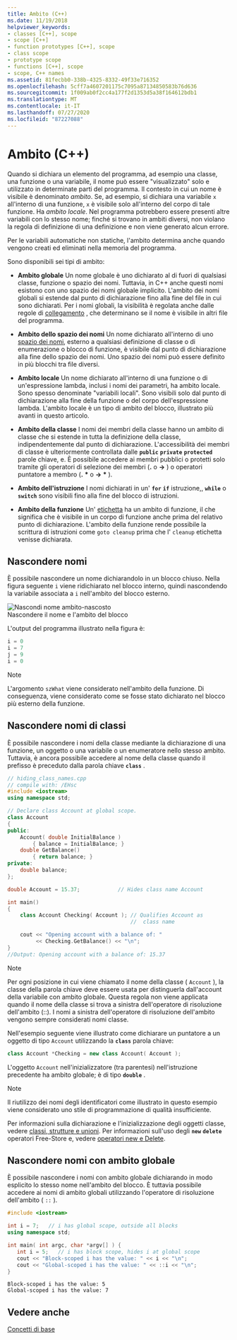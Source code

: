 ```yaml
---
title: Ambito (C++)
ms.date: 11/19/2018
helpviewer_keywords:
- classes [C++], scope
- scope [C++]
- function prototypes [C++], scope
- class scope
- prototype scope
- functions [C++], scope
- scope, C++ names
ms.assetid: 81fecbb0-338b-4325-8332-49f33e716352
ms.openlocfilehash: 5cff7a4607201175c7095a87134850583b76d636
ms.sourcegitcommit: 1f009ab0f2cc4a177f2d1353d5a38f164612bdb1
ms.translationtype: MT
ms.contentlocale: it-IT
ms.lasthandoff: 07/27/2020
ms.locfileid: "87227088"
---
```

# <a name="scope-c"></a>Ambito (C++)

Quando si dichiara un elemento del programma, ad esempio una classe, una funzione o una variabile, il nome può essere "visualizzato" solo e utilizzato in determinate parti del programma. Il contesto in cui un nome è visibile è denominato *ambito*. Se, ad esempio, si dichiara una variabile `x` all'interno di una funzione, `x` è visibile solo all'interno del corpo di tale funzione. Ha *ambito locale*. Nel programma potrebbero essere presenti altre variabili con lo stesso nome; finché si trovano in ambiti diversi, non violano la regola di definizione di una definizione e non viene generato alcun errore.

Per le variabili automatiche non statiche, l'ambito determina anche quando vengono creati ed eliminati nella memoria del programma.

Sono disponibili sei tipi di ambito:

- **Ambito globale** Un nome globale è uno dichiarato al di fuori di qualsiasi classe, funzione o spazio dei nomi. Tuttavia, in C++ anche questi nomi esistono con uno spazio dei nomi globale implicito. L'ambito dei nomi globali si estende dal punto di dichiarazione fino alla fine del file in cui sono dichiarati. Per i nomi globali, la visibilità è regolata anche dalle regole di [collegamento](program-and-linkage-cpp.md) , che determinano se il nome è visibile in altri file del programma.

- **Ambito dello spazio dei nomi** Un nome dichiarato all'interno di uno [spazio dei nomi](namespaces-cpp.md), esterno a qualsiasi definizione di classe o di enumerazione o blocco di funzione, è visibile dal punto di dichiarazione alla fine dello spazio dei nomi. Uno spazio dei nomi può essere definito in più blocchi tra file diversi.

- **Ambito locale** Un nome dichiarato all'interno di una funzione o di un'espressione lambda, inclusi i nomi dei parametri, ha ambito locale. Sono spesso denominate "variabili locali". Sono visibili solo dal punto di dichiarazione alla fine della funzione o del corpo dell'espressione lambda. L'ambito locale è un tipo di ambito del blocco, illustrato più avanti in questo articolo.

- **Ambito della classe** I nomi dei membri della classe hanno un ambito di classe che si estende in tutta la definizione della classe, indipendentemente dal punto di dichiarazione. L'accessibilità dei membri di classe è ulteriormente controllata dalle **`public`** **`private`** **`protected`** parole chiave, e. È possibile accedere ai membri pubblici o protetti solo tramite gli operatori di selezione dei membri (**.** o **->** ) o operatori puntatore a membro (**.** <strong>\*</strong> o **->** <strong>\*</strong> ).

- **Ambito dell'istruzione** I nomi dichiarati in un' **`for`** **`if`** istruzione,, **`while`** o **`switch`** sono visibili fino alla fine del blocco di istruzioni.

- **Ambito della funzione** Un' [etichetta](labeled-statements.md) ha un ambito di funzione, il che significa che è visibile in un corpo di funzione anche prima del relativo punto di dichiarazione. L'ambito della funzione rende possibile la scrittura di istruzioni come `goto cleanup` prima che l' `cleanup` etichetta venisse dichiarata.

## <a name="hiding-names"></a>Nascondere nomi

È possibile nascondere un nome dichiarandolo in un blocco chiuso. Nella figura seguente `i` viene ridichiarato nel blocco interno, quindi nascondendo la variabile associata a `i` nell'ambito del blocco esterno.

![Nascondi nome ambito&#45;nascosto](../cpp/media/vc38sf1.png "Nascondi nome ambito&#45;nascosto") <br/>
Nascondere il nome e l'ambito del blocco

L'output del programma illustrato nella figura è:

```cpp
i = 0
i = 7
j = 9
i = 0
```

> [!NOTE]
> L'argomento `szWhat` viene considerato nell'ambito della funzione. Di conseguenza, viene considerato come se fosse stato dichiarato nel blocco più esterno della funzione.

## <a name="hiding-class-names"></a>Nascondere nomi di classi

È possibile nascondere i nomi della classe mediante la dichiarazione di una funzione, un oggetto o una variabile o un enumeratore nello stesso ambito. Tuttavia, è ancora possibile accedere al nome della classe quando il prefisso è preceduto dalla parola chiave **`class`** .

```cpp
// hiding_class_names.cpp
// compile with: /EHsc
#include <iostream>
using namespace std;

// Declare class Account at global scope.
class Account
{
public:
    Account( double InitialBalance )
        { balance = InitialBalance; }
    double GetBalance()
        { return balance; }
private:
    double balance;
};

double Account = 15.37;            // Hides class name Account

int main()
{
    class Account Checking( Account ); // Qualifies Account as
                                       //  class name

    cout << "Opening account with a balance of: "
         << Checking.GetBalance() << "\n";
}
//Output: Opening account with a balance of: 15.37
```

> [!NOTE]
> Per ogni posizione in cui viene chiamato il nome della classe ( `Account` ), la classe della parola chiave deve essere usata per distinguerla dall'account della variabile con ambito globale. Questa regola non viene applicata quando il nome della classe si trova a sinistra dell'operatore di risoluzione dell'ambito (::). I nomi a sinistra dell'operatore di risoluzione dell'ambito vengono sempre considerati nomi classe.

Nell'esempio seguente viene illustrato come dichiarare un puntatore a un oggetto di tipo `Account` utilizzando la **`class`** parola chiave:

```cpp
class Account *Checking = new class Account( Account );
```

L'oggetto `Account` nell'inizializzatore (tra parentesi) nell'istruzione precedente ha ambito globale; è di tipo **`double`** .

> [!NOTE]
> Il riutilizzo dei nomi degli identificatori come illustrato in questo esempio viene considerato uno stile di programmazione di qualità insufficiente.

Per informazioni sulla dichiarazione e l'inizializzazione degli oggetti classe, vedere [classi, strutture e unioni](../cpp/classes-and-structs-cpp.md). Per informazioni sull'uso degli **`new`** **`delete`** operatori Free-Store e, vedere [operatori new e Delete](new-and-delete-operators.md).

## <a name="hiding-names-with-global-scope"></a>Nascondere nomi con ambito globale

È possibile nascondere i nomi con ambito globale dichiarando in modo esplicito lo stesso nome nell'ambito del blocco. È tuttavia possibile accedere ai nomi di ambito globali utilizzando l'operatore di risoluzione dell'ambito ( `::` ).

```cpp
#include <iostream>

int i = 7;   // i has global scope, outside all blocks
using namespace std;

int main( int argc, char *argv[] ) {
   int i = 5;   // i has block scope, hides i at global scope
   cout << "Block-scoped i has the value: " << i << "\n";
   cout << "Global-scoped i has the value: " << ::i << "\n";
}
```

```Output
Block-scoped i has the value: 5
Global-scoped i has the value: 7
```

## <a name="see-also"></a>Vedere anche

[Concetti di base](../cpp/basic-concepts-cpp.md)
